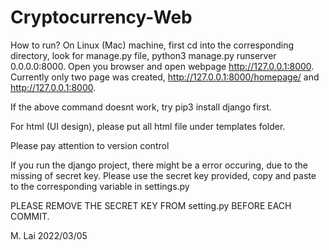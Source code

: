 # Cryptocurrency-Web
How to run? On Linux (Mac) machine, first cd into the corresponding directory, look for manage.py file, python3 manage.py runserver 0.0.0.0:8000. Open you browser and open webpage http://127.0.0.1:8000. Currently only two page was created, http://127.0.0.1:8000/homepage/ and http://127.0.0.1:8000.

If the above command doesnt work, try pip3 install django first. 

For html (UI design), please put all html file under templates folder. 

Please pay attention to version control

If you run the django project, there might be a error occuring, due to the missing of secret key. Please use the secret key provided, copy and paste to the corresponding variable in settings.py 

PLEASE REMOVE THE SECRET KEY FROM setting.py BEFORE EACH COMMIT. 

M. Lai
2022/03/05